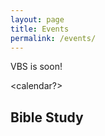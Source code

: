```yaml
---
layout: page
title: Events
permalink: /events/
---
```


VBS is soon!

<calendar?>

## Bible Study ##
